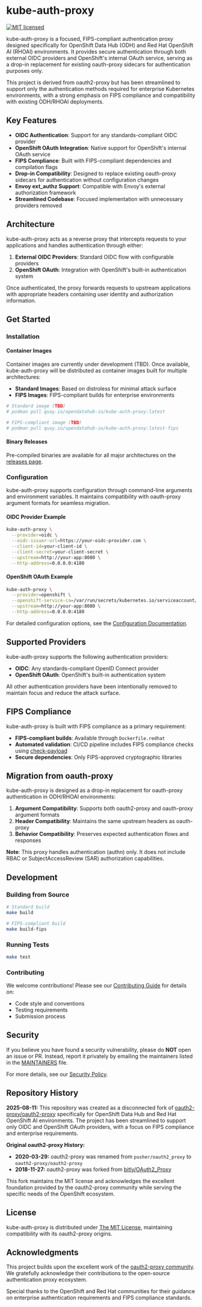 # kube-auth-proxy

[![MIT licensed](https://img.shields.io/badge/license-MIT-blue.svg)](./LICENSE)

kube-auth-proxy is a focused, FIPS-compliant authentication proxy designed specifically for OpenShift Data Hub (ODH) and Red Hat OpenShift AI (RHOAI) environments. It provides secure authentication through both external OIDC providers and OpenShift's internal OAuth service, serving as a drop-in replacement for existing oauth-proxy sidecars for authentication purposes only.

This project is derived from oauth2-proxy but has been streamlined to support only the authentication methods required for enterprise Kubernetes environments, with a strong emphasis on FIPS compliance and compatibility with existing ODH/RHOAI deployments.

## Key Features

- **OIDC Authentication**: Support for any standards-compliant OIDC provider
- **OpenShift OAuth Integration**: Native support for OpenShift's internal OAuth service
- **FIPS Compliance**: Built with FIPS-compliant dependencies and compilation flags
- **Drop-in Compatibility**: Designed to replace existing oauth-proxy sidecars for authentication without configuration changes
- **Envoy ext_authz Support**: Compatible with Envoy's external authorization framework
- **Streamlined Codebase**: Focused implementation with unnecessary providers removed

## Architecture

kube-auth-proxy acts as a reverse proxy that intercepts requests to your applications and handles authentication through either:

1. **External OIDC Providers**: Standard OIDC flow with configurable providers
2. **OpenShift OAuth**: Integration with OpenShift's built-in authentication system

Once authenticated, the proxy forwards requests to upstream applications with appropriate headers containing user identity and authorization information.

## Get Started

### Installation

#### Container Images

Container images are currently under development (TBD). Once available, kube-auth-proxy will be distributed as container images built for multiple architectures:

- **Standard Images**: Based on distroless for minimal attack surface
- **FIPS Images**: FIPS-compliant builds for enterprise environments

```bash
# Standard image (TBD)
# podman pull quay.io/opendatahub-io/kube-auth-proxy:latest

# FIPS-compliant image (TBD)
# podman pull quay.io/opendatahub-io/kube-auth-proxy:latest-fips
```

#### Binary Releases

Pre-compiled binaries are available for all major architectures on the [releases page](https://github.com/opendatahub-io/kube-auth-proxy/releases/latest).

### Configuration

kube-auth-proxy supports configuration through command-line arguments and environment variables. It maintains compatibility with oauth-proxy argument formats for seamless migration.

#### OIDC Provider Example

```bash
kube-auth-proxy \
  --provider=oidc \
  --oidc-issuer-url=https://your-oidc-provider.com \
  --client-id=your-client-id \
  --client-secret=your-client-secret \
  --upstream=http://your-app:8080 \
  --http-address=0.0.0.0:4180
```

#### OpenShift OAuth Example

```bash
kube-auth-proxy \
  --provider=openshift \
  --openshift-service-ca=/var/run/secrets/kubernetes.io/serviceaccount/service-ca.crt \
  --upstream=http://your-app:8080 \
  --http-address=0.0.0.0:4180
```

For detailed configuration options, see the [Configuration Documentation](docs/configuration.md).

## Supported Providers

kube-auth-proxy supports the following authentication providers:

- **OIDC**: Any standards-compliant OpenID Connect provider
- **OpenShift OAuth**: OpenShift's built-in authentication system

All other authentication providers have been intentionally removed to maintain focus and reduce the attack surface.

## FIPS Compliance

kube-auth-proxy is built with FIPS compliance as a primary requirement:

- **FIPS-compliant builds**: Available through `Dockerfile.redhat`
- **Automated validation**: CI/CD pipeline includes FIPS compliance checks using [check-payload](https://github.com/openshift/check-payload)
- **Secure dependencies**: Only FIPS-approved cryptographic libraries

## Migration from oauth-proxy

kube-auth-proxy is designed as a drop-in replacement for oauth-proxy authentication in ODH/RHOAI environments:

1. **Argument Compatibility**: Supports both oauth2-proxy and oauth-proxy argument formats
2. **Header Compatibility**: Maintains the same upstream headers as oauth-proxy
3. **Behavior Compatibility**: Preserves expected authentication flows and responses

**Note**: This proxy handles authentication (authn) only. It does not include RBAC or SubjectAccessReview (SAR) authorization capabilities.

## Development

### Building from Source

```bash
# Standard build
make build

# FIPS-compliant build
make build-fips
```

### Running Tests

```bash
make test
```

### Contributing

We welcome contributions! Please see our [Contributing Guide](CONTRIBUTING.md) for details on:

- Code style and conventions
- Testing requirements
- Submission process

## Security

If you believe you have found a security vulnerability, please do **NOT** open an issue or PR. Instead, report it privately by emailing the maintainers listed in the [MAINTAINERS](MAINTAINERS.md) file.

For more details, see our [Security Policy](SECURITY.md).

## Repository History

**2025-08-11:** This repository was created as a disconnected fork of [oauth2-proxy/oauth2-proxy](https://github.com/oauth2-proxy/oauth2-proxy) specifically for OpenShift Data Hub and Red Hat OpenShift AI environments. The project has been streamlined to support only OIDC and OpenShift OAuth providers, with a focus on FIPS compliance and enterprise requirements.

**Original oauth2-proxy History:**

- **2020-03-29:** oauth2-proxy was renamed from `pusher/oauth2_proxy` to `oauth2-proxy/oauth2-proxy`
- **2018-11-27:** oauth2-proxy was forked from [bitly/OAuth2_Proxy](https://github.com/bitly/oauth2_proxy)

This fork maintains the MIT license and acknowledges the excellent foundation provided by the oauth2-proxy community while serving the specific needs of the OpenShift ecosystem.

## License

kube-auth-proxy is distributed under [The MIT License](LICENSE), maintaining compatibility with its oauth2-proxy origins.

## Acknowledgments

This project builds upon the excellent work of the [oauth2-proxy community](https://github.com/oauth2-proxy/oauth2-proxy). We gratefully acknowledge their contributions to the open-source authentication proxy ecosystem.

Special thanks to the OpenShift and Red Hat communities for their guidance on enterprise authentication requirements and FIPS compliance standards.
